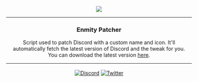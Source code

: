 <div align='center'>
   <img src='https://enmity-mod.github.io/repo/banner.png' />
</div>

---

<div align='center'>
   <h3>Enmity Patcher</h3>

   Script used to patch Discord with a custom name and icon. It'll automatically fetch the latest version of Discord and the tweak for you.<br />
   You can download the latest version [here](https://github.com/enmity-mod/enmity-patcher/releases/latest).
</div>

---

<div align='center' style='margin-top: 15px;'>
   <a href='https://discord.gg/rMdzhWUaGT'><img align='center' alt='Discord' src='https://img.shields.io/discord/950850315601711176?color=36309d&label=DISCORD&logo=discord&logoColor=white&style=for-the-badge'></a>
   <a href='https://twitter.com/EnmityApp'><img align='center' alt='Twitter' src='https://img.shields.io/twitter/follow/EnmityApp?color=36309d&label=TWITTER&logo=TWITTER&logoColor=white&style=for-the-badge'></a>
</div>
